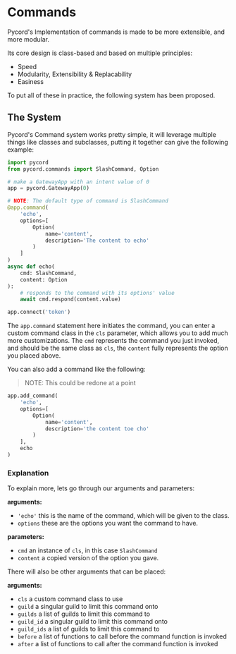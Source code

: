 # Commands
Pycord's Implementation of commands is made to be more extensible, and more modular.

Its core design is class-based and based on multiple principles:

- Speed
- Modularity, Extensibility & Replacability
- Easiness

To put all of these in practice, the following system has been proposed.

## The System
Pycord's Command system works pretty simple, it will leverage multiple things like classes and subclasses,
putting it together can give the following example:

```py
import pycord
from pycord.commands import SlashCommand, Option

# make a GatewayApp with an intent value of 0
app = pycord.GatewayApp(0)

# NOTE: The default type of command is SlashCommand
@app.command(
    'echo',
    options=[
        Option(
            name='content',
            description='The content to echo'
        )
    ]
)
async def echo(
    cmd: SlashCommand,
    content: Option
):
    # responds to the command with its options' value
    await cmd.respond(content.value)

app.connect('token')
```

The `app.command` statement here initiates the command, you can enter a custom command class in the `cls`
parameter, which allows you to add much more customizations.
The `cmd` represents the command you just invoked, and should be the same class as `cls`,
the `content` fully represents the option you placed above.

You can also add a command like the following:

> NOTE: This could be redone at a point

```py
app.add_command(
    'echo',
    options=[
        Option(
            name='content',
            description='the content toe cho'
        )
    ],
    echo
)
```


### Explanation
To explain more, lets go through our arguments and parameters:

**arguments:**
- `'echo'` this is the name of the command, which will be given to the class.
- `options` these are the options you want the command to have.

**parameters:**
- `cmd` an instance of `cls`, in this case `SlashCommand`
- `content` a copied version of the option you gave.

There will also be other arguments that can be placed:

**arguments:**
- `cls` a custom command class to use
- `guild` a singular guild to limit this command onto
- `guilds` a list of guilds to limit this command to
- `guild_id` a singular guild to limit this command onto
- `guild_ids` a list of guilds to limit this command to
- `before` a list of functions to call before the command function is invoked
- `after` a list of functions to call after the command function is invoked
